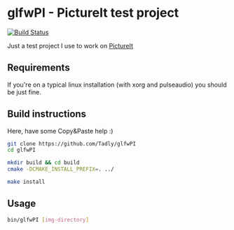 glfwPI - PictureIt test project
================================
[![Build Status](https://travis-ci.org/Tadly/glfwPI.svg?branch=pi_refactor)](https://travis-ci.org/Tadly/glfwPI)

Just a test project I use to work on [PictureIt](https://github.com/linuxwhatelse/PictureIt)


## Requirements
If you're on a typical linux installation (with xorg and pulseaudio) you should be just fine.


## Build instructions
Here, have some Copy&Paste help :)
```bash
git clone https://github.com/Tadly/glfwPI
cd glfwPI

mkdir build && cd build
cmake -DCMAKE_INSTALL_PREFIX=. ../

make install
```

## Usage
```bash
bin/glfwPI [img-directory]
```
